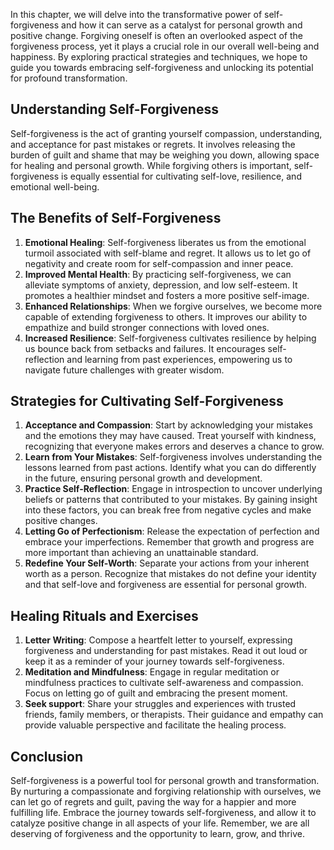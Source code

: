 
In this chapter, we will delve into the transformative power of self-forgiveness and how it can serve as a catalyst for personal growth and positive change. Forgiving oneself is often an overlooked aspect of the forgiveness process, yet it plays a crucial role in our overall well-being and happiness. By exploring practical strategies and techniques, we hope to guide you towards embracing self-forgiveness and unlocking its potential for profound transformation.

## Understanding Self-Forgiveness

Self-forgiveness is the act of granting yourself compassion, understanding, and acceptance for past mistakes or regrets. It involves releasing the burden of guilt and shame that may be weighing you down, allowing space for healing and personal growth. While forgiving others is important, self-forgiveness is equally essential for cultivating self-love, resilience, and emotional well-being.

## The Benefits of Self-Forgiveness

1. **Emotional Healing**: Self-forgiveness liberates us from the emotional turmoil associated with self-blame and regret. It allows us to let go of negativity and create room for self-compassion and inner peace.
2. **Improved Mental Health**: By practicing self-forgiveness, we can alleviate symptoms of anxiety, depression, and low self-esteem. It promotes a healthier mindset and fosters a more positive self-image.
3. **Enhanced Relationships**: When we forgive ourselves, we become more capable of extending forgiveness to others. It improves our ability to empathize and build stronger connections with loved ones.
4. **Increased Resilience**: Self-forgiveness cultivates resilience by helping us bounce back from setbacks and failures. It encourages self-reflection and learning from past experiences, empowering us to navigate future challenges with greater wisdom.

## Strategies for Cultivating Self-Forgiveness

1. **Acceptance and Compassion**: Start by acknowledging your mistakes and the emotions they may have caused. Treat yourself with kindness, recognizing that everyone makes errors and deserves a chance to grow.
2. **Learn from Your Mistakes**: Self-forgiveness involves understanding the lessons learned from past actions. Identify what you can do differently in the future, ensuring personal growth and development.
3. **Practice Self-Reflection**: Engage in introspection to uncover underlying beliefs or patterns that contributed to your mistakes. By gaining insight into these factors, you can break free from negative cycles and make positive changes.
4. **Letting Go of Perfectionism**: Release the expectation of perfection and embrace your imperfections. Remember that growth and progress are more important than achieving an unattainable standard.
5. **Redefine Your Self-Worth**: Separate your actions from your inherent worth as a person. Recognize that mistakes do not define your identity and that self-love and forgiveness are essential for personal growth.

## Healing Rituals and Exercises

1. **Letter Writing**: Compose a heartfelt letter to yourself, expressing forgiveness and understanding for past mistakes. Read it out loud or keep it as a reminder of your journey towards self-forgiveness.
2. **Meditation and Mindfulness**: Engage in regular meditation or mindfulness practices to cultivate self-awareness and compassion. Focus on letting go of guilt and embracing the present moment.
3. **Seek support**: Share your struggles and experiences with trusted friends, family members, or therapists. Their guidance and empathy can provide valuable perspective and facilitate the healing process.

## Conclusion

Self-forgiveness is a powerful tool for personal growth and transformation. By nurturing a compassionate and forgiving relationship with ourselves, we can let go of regrets and guilt, paving the way for a happier and more fulfilling life. Embrace the journey towards self-forgiveness, and allow it to catalyze positive change in all aspects of your life. Remember, we are all deserving of forgiveness and the opportunity to learn, grow, and thrive.
